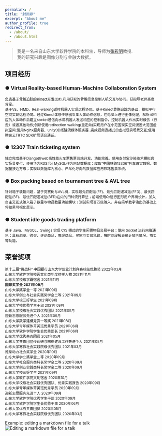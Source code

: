 ```yaml
---
permalink: /
title: "封雨婷"
excerpt: "About me"
author_profile: true
redirect_from: 
  - /about/
  - /about.html
---
```


> 我是一名来自山东大学软件学院的本科生，导师为[张彩明](https://www.sc.sdu.edu.cn/info/1046/2286.htm)教授.<br/>
> 我的研究兴趣是图像分割与金融大数据。

项目经历
------
### ●  Virtual Reality-based Human-Machine Collaboration System 
<small> <u>负责基于骨骼追踪的Kinect开发(C#),</u>利用获取的骨骼信息控制人机交互与协同。获指导老师高度肯定。 <br> 基于VE、HMD、Real-walking遥控机器人实现远程协同。基于Kinect骨骼追踪为基础，模拟平行空间实现远程协同。通过Kinect体感传感器采集人体动作信息，在电脑上进行图像处理，解析出相应的人体动作后建立socket通信向水滴机器人发送相应的控制指令，控制机器人作出实时模仿（行走）或者其他动作;创新使用redirection walking(重定向)实现用户在小范围现实空间漫游大范围虚拟空间;使用Nginx服务器、unity3D搭建流媒体服务器 ,完成视频直播式的虚拟现实场景交互;使用腾讯云TRTC SDK扩展语音通话。 </small>

### ● 12307 Train ticketing system
<small> 独立完成基于Django的web高性能火车票售票网站开发，功能完善。使用支付宝沙箱技术模拟真实场景支付，使用华为RDS for MySQL作为网站数据库；爬取“中国铁路12306”列车真实数据，数据量接近万级；实现以数据库为核心、产品化导向的数据库应用铁路售票系统。 </small>

### ● Box packing based on tournament tree & AVL tree
<small> 针对箱子装箱问题，基于竞赛树与AVL树，实现最先匹配法(FF)、最先匹配递减法(FFD)、最优匹配法(BF)、最优匹配递减法(BFD)在内的四种流行算法；前端使用Qt进行图形用户界面设计，加入自主交互式输入箱子数量与物品数量功能模块；测试实现百万级输入，并在简单数字输出的基础上将结果可视化展示。 </small>

### ● Student idle goods trading platform
<small> 基于 Java、MySQL、Swings 实现 C/S 模式的学生闲置物品交易平台；使用 Socket 进行网络通讯；具有浏览、购买、评论商品，管理商品，买家与卖家私聊，按时间段报表统计销售情况，拍卖等功能。 </small>



荣誉奖项
------
<small> 第十三届“挑战杯”·中国银行山东大学创业计划竞赛校级优胜奖  2022年03月 <br> 山东大学软件学院校园文化类年度榜样人物  2021年11月 <br> 山东大学校级学霸宿舍  2021年11月 <br> __国家奖学金  2021年09月__ <br> 山东大学奖学金一等  2021年09月 <br> 山东大学创业与社会实践奖学金二等  2021年09月 <br> 山东大学校三好学生  2021年09月 <br> 山东大学校优秀学生干部  2021年09月 <br> 山东大学校级社会实践优秀团队  2021年09月 <br> 迎新志愿服务先进个人  2021年09月 <br> 山东大学数学建模竞赛一等奖  2021年08月 <br> 山东大学青年媒体菁英班优秀学员 2021年06月 <br> 山东大学软件学院学生会优秀部长  2021年06月 <br> 山东大学优秀共青团员  2021年05月 <br> 山东大学共青团宣传调研与网络建设工作先进个人  2021年05月 <br> 山东大学寒假社会实践院级优秀团队  2021年03月 <br> 潍柴动力社会奖学金  2020年10月 <br> 山东大学学业奖学金二等  2020年09月 <br> 山东大学社会服务类特长奖学金二等  2020年09月 <br> 山东大学创业实践类特长奖学金二等  2020年09月 <br> 山东大学校三好学生  2021年09月 <br> 山东大学软件学院文明宿舍  2020年10月 <br> 山东大学校级社会实践优秀团队、优秀实践报告  2020年09月 <br> 山东大学青年媒体菁英班优秀学员 2020年09月 <br> 迎新志愿服务先进个人  2020年09月 <br> 山东大学软件学院优秀学生干部  2020年09月 <br> 山东大学软件学院学生会优秀干事  2020年06月 <br> 山东大学优秀共青团员  2020年05月 <br> 山东大学寒假社会实践院级优秀团队  2020年03月 </small>





Example: editing a markdown file for a talk
![Editing a markdown file for a talk](/images/editing-talk.png)
